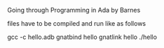 Going through Programming in Ada by Barnes

files have to be compiled and run like as follows

gcc -c hello.adb 
gnatbind hello
gnatlink hello
./hello
